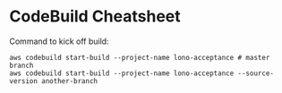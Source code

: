 # CodeBuild Cheatsheet

Command to kick off build:

    aws codebuild start-build --project-name lono-acceptance # master branch
    aws codebuild start-build --project-name lono-acceptance --source-version another-branch
